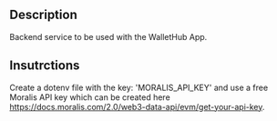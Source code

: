 ## Description

Backend service to be used with the WalletHub App.

## Insutrctions

Create a dotenv file with the key: 'MORALIS_API_KEY' and use a free Moralis API key which can be created here https://docs.moralis.com/2.0/web3-data-api/evm/get-your-api-key.
